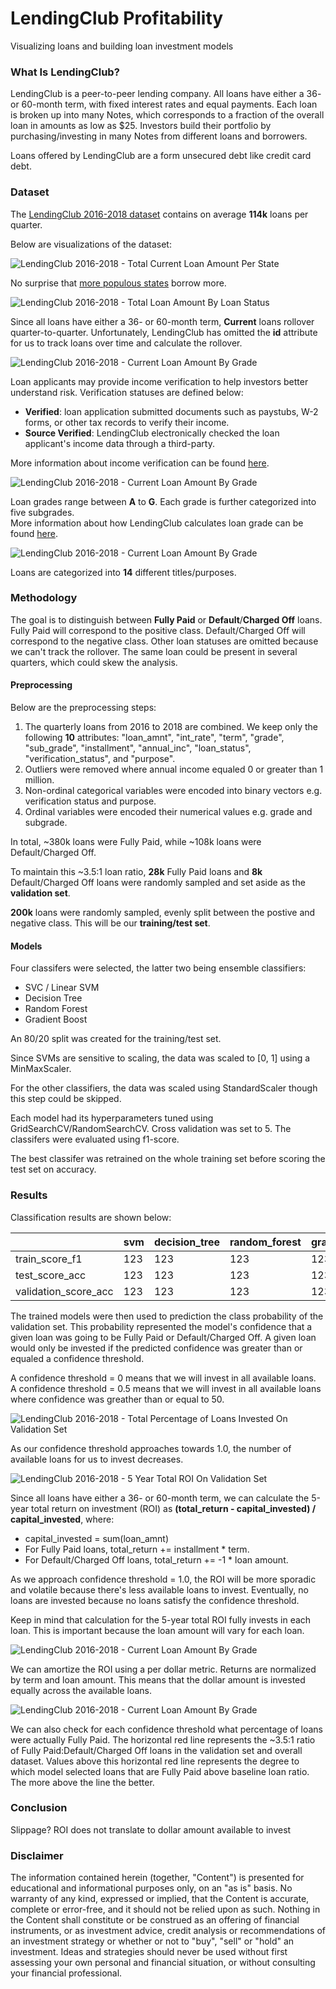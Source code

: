 # LendingClub Profitability

Visualizing loans and building loan investment models


### What Is LendingClub?

LendingClub is a peer-to-peer lending company. All loans have either a 36- or 60-month term, with fixed interest rates and equal payments. Each loan is broken up into many Notes, which corresponds to a fraction of the overall loan in amounts as low as $25. Investors build their portfolio by purchasing/investing in many Notes from different loans and borrowers.

Loans offered by LendingClub are a form unsecured debt like credit card debt.

### Dataset

The [LendingClub 2016-2018 dataset](https://www.lendingclub.com/info/download-data.action) contains on average **114k** loans per quarter.

Below are visualizations of the dataset:

![LendingClub 2016-2018 - Total Current Loan Amount Per State](assets/LendingClub&#32;2016-2018&#32;-&#32;Current&#32;Loan&#32;Amount&#32;Per&#32;State.gif)

No surprise that [more populous states](assets/US&#32;Population&#32;2016-2018.gif) borrow more.

![LendingClub 2016-2018 - Total Loan Amount By Loan Status](res/LendingClub&#32;2016-2018&#32;-&#32;Total&#32;Loan&#32;Amount&#32;By&#32;Loan&#32;Status.png)

Since all loans have either a 36- or 60-month term, **Current** loans rollover quarter-to-quarter. Unfortunately, LendingClub has omitted the **id** attribute for us to track loans over time and calculate the rollover.

![LendingClub 2016-2018 - Current Loan Amount By Grade](res/LendingClub&#32;2016-2018&#32;-&#32;Current&#32;Loan&#32;Amount&#32;By&#32;Verification&#32;Status&#32;Stacked&#32;Area&#32;Plot.png)

Loan applicants may provide income verification to help investors better understand risk. Verification statuses are defined below:  
- **Verified**: loan application submitted documents such as paystubs, W-2 forms, or other tax records to verify their income.
- **Source Verified**: LendingClub electronically checked the loan applicant's income data through a third-party.

More information about income verification can be found [here](https://www.lendingclub.com/investing/investor-education/income-verification).

![LendingClub 2016-2018 - Current Loan Amount By Grade](res/LendingClub&#32;2016-2018&#32;-&#32;Current&#32;Loan&#32;Amount&#32;By&#32;Grade&#32;Stacked&#32;Area&#32;Plot.png)

Loan grades range between **A** to **G**. Each grade is further categorized into five subgrades.   
More information about how LendingClub calculates loan grade can be found [here](https://www.lendingclub.com/foliofn/rateDetail.action).

![LendingClub 2016-2018 - Current Loan Amount By Grade](res/LendingClub&#32;2016-2018&#32;-&#32;Current&#32;Loan&#32;Amount&#32;By&#32;Title&#32;Stacked&#32;Area&#32;Plot.png)

Loans are categorized into **14** different titles/purposes. 

### Methodology

The goal is to distinguish between **Fully Paid** or **Default**/**Charged Off** loans. Fully Paid will correspond to the positive class. Default/Charged Off will correspond to the negative class. Other loan statuses are omitted because we can't track the rollover. The same loan could be present in several quarters, which could skew the analysis.

#### Preprocessing

Below are the preprocessing steps:
1. The quarterly loans from 2016 to 2018 are combined. We keep only the following **10** attributes: "loan_amnt", "int_rate", "term", "grade", "sub_grade", "installment", "annual_inc", "loan_status", "verification_status", and "purpose".
2. Outliers were removed where annual income equaled 0 or greater than 1 million.
3. Non-ordinal categorical variables were encoded into binary vectors e.g. verification status and purpose.
4. Ordinal variables were encoded their numerical values e.g. grade and subgrade.

In total, ~380k loans were Fully Paid, while ~108k loans were Default/Charged Off. 

To maintain this ~3.5:1 loan ratio, **28k** Fully Paid loans and **8k** Default/Charged Off loans were randomly sampled and set aside as the **validation set**.

**200k** loans were randomly sampled, evenly split between the postive and negative class. This will be our **training/test set**.

#### Models

Four classifers were selected, the latter two being ensemble classifiers:
- SVC / Linear SVM
- Decision Tree
- Random Forest
- Gradient Boost

An 80/20 split was created for the training/test set.

Since SVMs are sensitive to scaling, the data was scaled to [0, 1] using a MinMaxScaler.

For the other classifiers, the data was scaled using StandardScaler though this step could be skipped. 

Each model had its hyperparameters tuned using GridSearchCV/RandomSearchCV. Cross validation was set to 5. The classifers were evaluated using f1-score.

The best classifer was retrained on the whole training set before scoring the test set on accuracy. 

### Results

Classification results are shown below:

|                      | svm | decision_tree | random_forest | gradient_boosting |
|----------------------|-----|---------------|---------------|-------------------|
| train_score_f1       | 123 | 123           | 123           | 123               |
| test_score_acc       | 123 | 123           | 123           | 123               |
| validation_score_acc | 123 | 123           | 123           | 123               |

The trained models were then used to prediction the class probability of the validation set. This probability represented the model's confidence that a given loan was going to be Fully Paid or Default/Charged Off. A given loan would only be invested if the predicted confidence was greater than or equaled a confidence threshold. 

A confidence threshold = 0 means that we will invest in all available loans.   
A confidence threshold = 0.5 means that we will invest in all available loans where confidence was greather than or equal to 50.

![LendingClub 2016-2018 - Total Percentage of Loans Invested On Validation Set](res/Prediction/LendingClub&#32;2016-2018&#32;-&#32;Total&#32;Percentage&#32;of&#32;Loans&#32;Invested&#32;On&#32;Validation&#32;Set.png)

As our confidence threshold approaches towards 1.0, the number of available loans for us to invest decreases.

![LendingClub 2016-2018 - 5 Year Total ROI On Validation Set](res/Prediction/LendingClub&#32;2016-2018&#32;-&#32;5&#32;Year&#32;Total&#32;ROI&#32;On&#32;Validation&#32;Set.png)

Since all loans have either a 36- or 60-month term, we can calculate the 5-year total return on investment (ROI) as **(total_return - capital_invested) / capital_invested**, where:
- capital_invested = sum(loan_amnt)
- For Fully Paid loans, total_return += installment * term.
- For Default/Charged Off loans, total_return += -1 * loan amount.

As we approach confidence threshold = 1.0, the ROI will be more sporadic and volatile because there's less available loans to invest. Eventually, no loans are invested because no loans satisfy the confidence threshold. 

Keep in mind that calculation for the 5-year total ROI fully invests in each loan. This is important because the loan amount will vary for each loan.

![LendingClub 2016-2018 - Current Loan Amount By Grade](res/Prediction/LendingClub&#32;2016-2018&#32;-&#32;Amortized&#32;Per&#32;Dollar&#32;Annual&#32;ROI&#32;On&#32;Validation&#32;Set.png)

We can amortize the ROI using a per dollar metric. Returns are normalized by term and loan amount. This means that the dollar amount is invested equally across the available loans.

![LendingClub 2016-2018 - Current Loan Amount By Grade](res/Prediction/LendingClub&#32;2016-2018&#32;-&#32;Percent&#32;Positive&#32;In&#32;Confidence&#32;Threshold&#32;On&#32;Validation&#32;Set.png)

We can also check for each confidence threshold what percentage of loans were actually Fully Paid. The horizontal red line represents the ~3.5:1 ratio of Fully Paid:Default/Charged Off loans in the validation set and overall dataset. Values above this horizontal red line represents the degree to which model selected loans that are Fully Paid above baseline loan ratio. The more above the line the better.

### Conclusion

Slippage? ROI does not translate to dollar amount available to invest

### Disclaimer

The information contained herein (together, "Content") is presented for educational and informational purposes only, on an "as is" basis. No warranty of any kind, expressed or implied, that the Content is accurate, complete or error-free, and it should not be relied upon as such. Nothing in the Content shall constitute or be construed as an offering of financial instruments, or as investment advice, credit analysis or recommendations of an investment strategy or whether or not to "buy", "sell" or "hold" an investment. Ideas and strategies should never be used without first assessing your own personal and financial situation, or without consulting your financial professional.